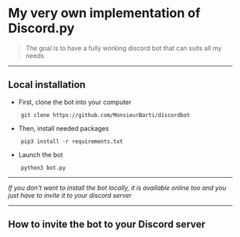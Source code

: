 # My very own implementation of Discord.py 
> The goal is to have a fully working discord bot that can suits all my needs
---
## Local installation

- First, clone the bot into your computer
```
    git clone https://github.com/MonsieurBarti/discordbot 
```
- Then, install needed packages
``` python3
    pip3 install -r requirements.txt
```
- Launch the bot
``` python3
    python3 bot.py
```
---
*If you don't want to install the bot locally, it is available online too and you just have to invite it to your discord server*

---

## How to invite the bot to your Discord server



